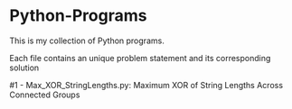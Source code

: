 # Python-Programs

This is my collection of Python programs.

Each file contains an unique problem statement and its corresponding solution


#1 - Max_XOR_StringLengths.py: Maximum XOR of String Lengths Across Connected Groups
